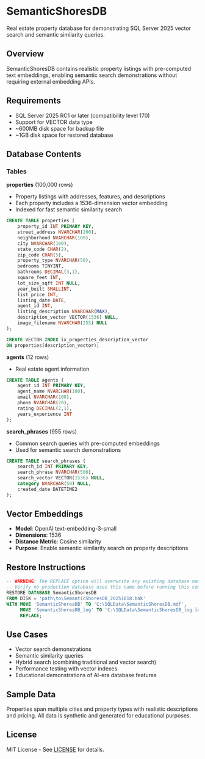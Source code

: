 # SemanticShoresDB

Real estate property database for demonstrating SQL Server 2025 vector search and semantic similarity queries.

## Overview

SemanticShoresDB contains realistic property listings with pre-computed text embeddings, enabling semantic search demonstrations without requiring external embedding APIs.

## Requirements

- SQL Server 2025 RC1 or later (compatibility level 170)
- Support for VECTOR data type
- ~600MB disk space for backup file
- ~1GB disk space for restored database

## Database Contents

### Tables

**properties** (100,000 rows)
- Property listings with addresses, features, and descriptions
- Each property includes a 1536-dimension vector embedding
- Indexed for fast semantic similarity search

```sql
CREATE TABLE properties (
    property_id INT PRIMARY KEY,
    street_address NVARCHAR(200),
    neighborhood NVARCHAR(100),
    city NVARCHAR(100),
    state_code CHAR(2),
    zip_code CHAR(5),
    property_type NVARCHAR(50),
    bedrooms TINYINT,
    bathrooms DECIMAL(3,1),
    square_feet INT,
    lot_size_sqft INT NULL,
    year_built SMALLINT,
    list_price INT,
    listing_date DATE,
    agent_id INT,
    listing_description NVARCHAR(MAX),
    description_vector VECTOR(1536) NULL,
    image_filename NVARCHAR(255) NULL
);

CREATE VECTOR INDEX ix_properties_description_vector
ON properties(description_vector);
```

**agents** (12 rows)
- Real estate agent information

```sql
CREATE TABLE agents (
    agent_id INT PRIMARY KEY,
    agent_name NVARCHAR(100),
    email NVARCHAR(100),
    phone NVARCHAR(20),
    rating DECIMAL(2,1),
    years_experience INT
);
```

**search_phrases** (955 rows)
- Common search queries with pre-computed embeddings
- Used for semantic search demonstrations

```sql
CREATE TABLE search_phrases (
    search_id INT PRIMARY KEY,
    search_phrase NVARCHAR(500),
    search_vector VECTOR(1536) NULL,
    category NVARCHAR(50) NULL,
    created_date DATETIME2
);
```

## Vector Embeddings

- **Model**: OpenAI text-embedding-3-small
- **Dimensions**: 1536
- **Distance Metric**: Cosine similarity
- **Purpose**: Enable semantic similarity search on property descriptions

## Restore Instructions

```sql
-- WARNING: The REPLACE option will overwrite any existing database named SemanticShoresDB
-- Verify no production database uses this name before running this command
RESTORE DATABASE SemanticShoresDB
FROM DISK = 'path\to\SemanticShoresDB_20251018.bak'
WITH MOVE 'SemanticShoresDB' TO 'C:\SQLData\SemanticShoresDB.mdf',
     MOVE 'SemanticShoresDB_log' TO 'C:\SQLData\SemanticShoresDB_log.ldf',
     REPLACE;
```

## Use Cases

- Vector search demonstrations
- Semantic similarity queries
- Hybrid search (combining traditional and vector search)
- Performance testing with vector indexes
- Educational demonstrations of AI-era database features

## Sample Data

Properties span multiple cities and property types with realistic descriptions and pricing. All data is synthetic and generated for educational purposes.

## License

MIT License - See [LICENSE](../LICENSE) for details.
